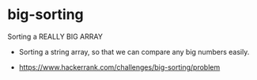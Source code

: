 # big-sorting
Sorting a REALLY BIG ARRAY

- Sorting a string array, so that we can compare any big numbers easily.

- https://www.hackerrank.com/challenges/big-sorting/problem
